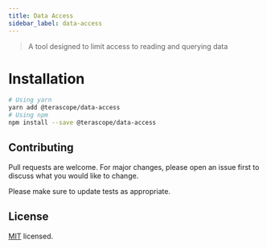 ```yaml
---
title: Data Access
sidebar_label: data-access
---
```


> A tool designed to limit access to reading and querying data

# Installation

```bash
# Using yarn
yarn add @terascope/data-access
# Using npm
npm install --save @terascope/data-access
```

## Contributing

Pull requests are welcome. For major changes, please open an issue first to discuss what you would like to change.

Please make sure to update tests as appropriate.

## License

[MIT](./LICENSE) licensed.

